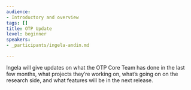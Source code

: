 ```yaml
---
audience:
- Introductory and overview
tags: []
title: OTP Update
level: beginner
speakers:
- _participants/ingela-andin.md

---
```

Ingela will give updates on what the OTP Core Team has done in the last few months, what projects they’re working on, what’s going on on the research side, and what features will be in the next release.
